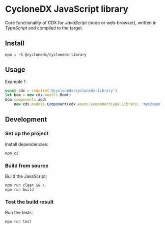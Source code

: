 # CycloneDX JavaScript library

Core functionality of CDX for _JavaScript_ (node or web-browser),
written in _TypeScript_ and compiled to the target.

## Install 

```shell
npm i -S @cyclonedx/cyclonedx-library
```

## Usage

Example 1:
```javascript
const cdx = require('@cyclonedx/cyclonedx-library')
let bom = new cdx.models.Bom()
bom.components.add(
    new cdx.models.Component(cdx.enums.ComponentType.Library, 'myComponent'))
```

## Development

### Set up the project

Install dependencies:
```shell
npm ci
```

### Build from source

Build the JavaScript:
```shell
npm run clean && \
npm run build
```

### Test the build result

Run the tests:
```shell
npm run test
```
